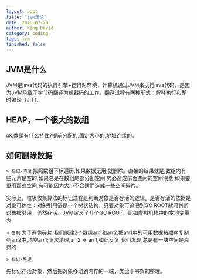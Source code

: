 ```yaml
---
layout: post
title: "jvm速读"
date: 2016-07-20
author: King David
category: coding
tags: jvm
finished: false
---
```

## JVM是什么
JVM是java代码的执行引擎+运行时环境，计算机通过JVM来执行java代码，是因为JVM承载了字节码翻译为机器码的工作。翻译过程有两种形式：解释执行和即时编译（JIT）。

## HEAP，一个很大的数组
ok,数组有什么特性?提前分配的,固定大小的,地址连续的。

## 如何删除数据

`> 标记-清理`
按照数组下标遍历,如果数据无用,就删除。直接的结果就是,数组内有些元素是空的,如果总是在数组尾部分配空间,势必造成前面空闲的空间浪费;如果要重用那些空间,有可能因为大小不合适而造成一些空间碎片。

实际上，垃圾收集算法的标记过程是判断对象是否存活的逻辑，是否存活的依据是对象可达性：对象引用链是一个树状结构，只要对象可追溯到GC ROOT就可判断对象被引用，仍然存活。JVM定义了几个GC ROOT，比如虚拟机栈中的本地变量表

`> 复制`
为了避免碎片,我们创建2个数组arr1和arr2,把arr1中的可用数据按顺序复制到arr2中,清空arr1;下次清理,arr2 => arr1,如此反复;我们发现,总是有一块空间是浪费的

`> 标记-整理`

先标记存活对象，然后把对象移动到内存的一端，类比于书架的整理。


